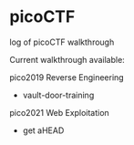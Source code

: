 # picoCTF
log of picoCTF walkthrough

Current walkthrough available:

pico2019
Reverse Engineering
- vault-door-training

pico2021
Web Exploitation
- get aHEAD 
